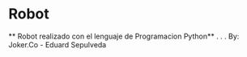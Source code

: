 # Robot

** Robot realizado con el lenguaje de Programacion Python**
.
.
.
By: Joker.Co - Eduard Sepulveda
